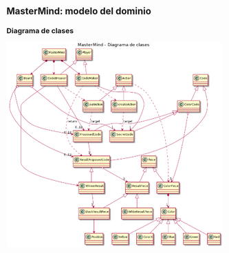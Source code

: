 MasterMind: modelo del dominio
----

### Diagrama de clases
![Clases](out/plantuml/class/MasterMind.png)